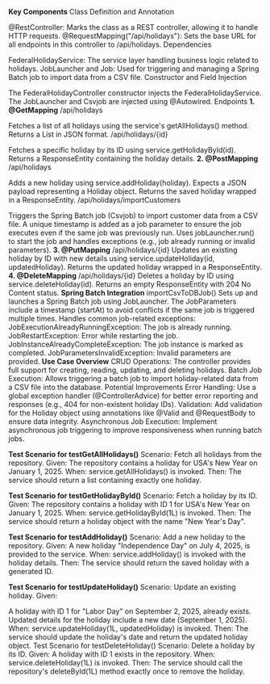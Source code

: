 **Key Components**
Class Definition and Annotation

@RestController: Marks the class as a REST controller, allowing it to handle HTTP requests.
@RequestMapping("/api/holidays"): Sets the base URL for all endpoints in this controller to /api/holidays.
Dependencies

FederalHolidayService: The service layer handling business logic related to holidays.
JobLauncher and Job: Used for triggering and managing a Spring Batch job to import data from a CSV file.
Constructor and Field Injection

The FederalHolidayController constructor injects the FederalHolidayService.
The JobLauncher and Csvjob are injected using @Autowired.
Endpoints
**1. @GetMapping**
/api/holidays

Fetches a list of all holidays using the service's getAllHolidays() method.
Returns a List<Holiday> in JSON format.
/api/holidays/{id}

Fetches a specific holiday by its ID using service.getHolidayById(id).
Returns a ResponseEntity<Holiday> containing the holiday details.
**2. @PostMapping**
/api/holidays

Adds a new holiday using service.addHoliday(holiday).
Expects a JSON payload representing a Holiday object.
Returns the saved holiday wrapped in a ResponseEntity.
/api/holidays/importCustomers

Triggers the Spring Batch job (Csvjob) to import customer data from a CSV file.
A unique timestamp is added as a job parameter to ensure the job executes even if the same job was previously run.
Uses jobLauncher.run() to start the job and handles exceptions (e.g., job already running or invalid parameters).
**3. @PutMapping**
/api/holidays/{id}
Updates an existing holiday by ID with new details using service.updateHoliday(id, updatedHoliday).
Returns the updated holiday wrapped in a ResponseEntity.
**4. @DeleteMapping**
/api/holidays/{id}
Deletes a holiday by ID using service.deleteHoliday(id).
Returns an empty ResponseEntity with 204 No Content status.
**Spring Batch Integration**
importCsvToDBJob()
Sets up and launches a Spring Batch job using JobLauncher.
The JobParameters include a timestamp (startAt) to avoid conflicts if the same job is triggered multiple times.
Handles common job-related exceptions:
JobExecutionAlreadyRunningException: The job is already running.
JobRestartException: Error while restarting the job.
JobInstanceAlreadyCompleteException: The job instance is marked as completed.
JobParametersInvalidException: Invalid parameters are provided.
**Use Case Overview**
CRUD Operations: The controller provides full support for creating, reading, updating, and deleting holidays.
Batch Job Execution: Allows triggering a batch job to import holiday-related data from a CSV file into the database.
Potential Improvements
Error Handling:
Use a global exception handler (@ControllerAdvice) for better error reporting and responses (e.g., 404 for non-existent holiday IDs).
Validation:
Add validation for the Holiday object using annotations like @Valid and @RequestBody to ensure data integrity.
Asynchronous Job Execution:
Implement asynchronous job triggering to improve responsiveness when running batch jobs.


**Test Scenario for testGetAllHolidays()**
Scenario: Fetch all holidays from the repository.
Given: The repository contains a holiday for USA's New Year on January 1, 2025.
When: service.getAllHolidays() is invoked.
Then: The service should return a list containing exactly one holiday.

**Test Scenario for testGetHolidayById()**
Scenario: Fetch a holiday by its ID.
Given: The repository contains a holiday with ID 1 for USA's New Year on January 1, 2025.
When: service.getHolidayById(1L) is invoked.
Then: The service should return a holiday object with the name "New Year's Day".

**Test Scenario for testAddHoliday()**
Scenario: Add a new holiday to the repository.
Given: A new holiday "Independence Day" on July 4, 2025, is provided to the service.
When: service.addHoliday() is invoked with the holiday details.
Then: The service should return the saved holiday with a generated ID.

**Test Scenario for testUpdateHoliday()**
Scenario: Update an existing holiday.
Given:

A holiday with ID 1 for "Labor Day" on September 2, 2025, already exists.
Updated details for the holiday include a new date (September 1, 2025).
When: service.updateHoliday(1L, updatedHoliday) is invoked.
Then: The service should update the holiday's date and return the updated holiday object.
Test Scenario for testDeleteHoliday()
Scenario: Delete a holiday by its ID.
Given: A holiday with ID 1 exists in the repository.
When: service.deleteHoliday(1L) is invoked.
Then: The service should call the repository's deleteById(1L) method exactly once to remove the holiday.
